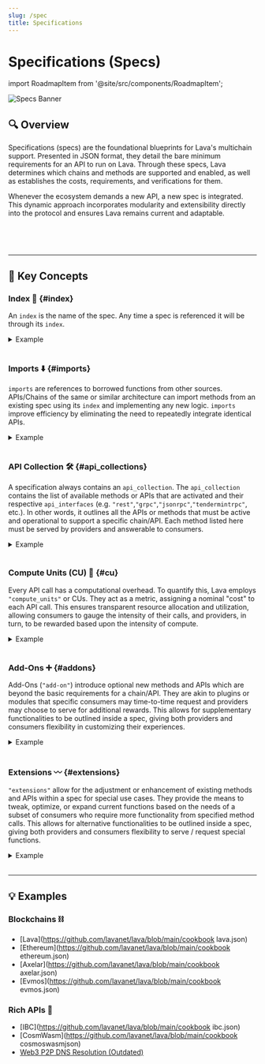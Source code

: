 ```yaml
---
slug: /spec
title: Specifications
---
```


# Specifications (Specs)

import RoadmapItem from '@site/src/components/RoadmapItem';

![Specs Banner](/img/banner/Specifications-8d88fb7fab996d996b8927b5a133c541.jpg)

## 🔍 Overview

Specifications (specs) are the foundational blueprints for Lava's multichain support. Presented in JSON format, they detail the bare minimum requirements for an API to run on Lava. Through these specs, Lava determines which chains and methods are supported and enabled, as well as establishes the costs, requirements, and verifications for them.

Whenever the ecosystem demands a new API, a new spec is integrated. This dynamic approach incorporates modularity and extensibility directly into the protocol and ensures Lava remains current and adaptable.

<br/>

[<RoadmapItem icon="⛓️‍💥" title="Add a Spec" description="Learn how to propose a new chain/API on Lava"/>](/add-spec)
[<RoadmapItem icon="📐🗜️" title="Deep Dive into Specs" description="See a living reference manual for all the fields in a Spec"/>](/spec-reference)

<br/>
<hr />

## 📖 Key Concepts

### Index 📑 {#index}

An `index` is the name of the spec. Any time a spec is referenced it will be through its `index`.

<details> <summary> Example </summary>

You can see the `EVMOS` spec live in production:

```json
{
    "proposal": {
        "title": "Add Specs: Evmos",
        "description": "Adding new specification support for relaying Evmos data on Lava",
        "specs": [
            {
                "index": "EVMOS",
                "name": "evmos mainnet",
                "enabled": true,
```

</details><br/>

### Imports ⬇️ {#imports}

`imports` are references to borrowed functions from other sources. APIs/Chains of the same or similar architecture can import methods from an existing spec using its `index` and implementing any new logic. `imports` improve efficiency by eliminating the need to repeatedly integrate identical APIs.

<details> <summary> Example </summary>

The following spec implements both Cosmos and Ethereum methods:

```json
"imports": [
  "COSMOSSDK",
  "ETH1"
]
```

</details><br/>

### API Collection 🛠️ {#api_collections}

A specification always contains an `api_collection`. The `api_collection` contains the list of available methods or APIs that are activated and their respective `api_interfaces` (e.g. `"rest"`,`"grpc"`,`"jsonrpc"`,`"tendermintrpc"`, etc.). In other words, it outlines all the APIs or methods that must be active and operational to support a specific chain/API. Each method listed here must be served by providers and answerable to consumers.

<details> <summary> Example </summary>

```json
  "api_collections": [
                    {
                        "enabled": true,
                        "collection_data": {
                            "api_interface": "rest",
                            "internal_path": "",
                            "type": "GET",
                            "add_on": ""
                        },
                        "apis": [
                            {
                            }
                        ]
```

</details><br/>

### Compute Units (CU) 🔢 {#cu}

Every API call has a computational overhead. To quantify this, Lava employs `"compute_units"` or CUs. They act as a metric, assigning a nominal "cost" to each API call. This ensures transparent resource allocation and utilization, allowing consumers to gauge the intensity of their calls, and providers, in turn, to be rewarded based upon the intensity of compute.

<details> <summary> Example </summary>

```json
 "apis": [
                            {
                                "name": "/evmos/claims/v1/claims_records",
                                "block_parsing": {
                                    "parser_arg": [
                                        "latest"
                                    ],
                                    "parser_func": "DEFAULT"
                                },
                                "compute_units": 10,
                                "enabled": true,
                                "category": {
                                    "deterministic": true,
                                    "local": false,
                                    "subscription": false,
                                    "stateful": 0
                                },
                                "extra_compute_units": 0
                            }
```

</details><br/>

### Add-Ons ➕ {#addons}

Add-Ons (`"add-on"`) introduce optional new methods and APIs which are beyond the basic requirements for a chain/API. They are akin to plugins or modules that specific consumers may time-to-time request and providers may choose to serve for additional rewards. This allows for supplementary functionalities to be outlined inside a spec, giving both providers and consumers flexibility in customizing their experiences.

<details> <summary> Example </summary>

The following is a snippet of the `debug` add-on for our `ETH1` spec:

```json

"collection_data": {
                            "api_interface": "jsonrpc",
                            "internal_path": "",
                            "type": "POST",
                            "add_on": "debug"
                        },
                        "apis": [
                            {
                                "name": "debug_getBadBlocks",
                                "block_parsing": {
                                    "parser_arg": [
                                        "latest"
                                    ],
                                    "parser_func": "DEFAULT"
                                },

```

</details><br/>

### Extensions 〰️ {#extensions}

`"extensions"` allow for the adjustment or enhancement of existing methods and APIs within a spec for special use cases. They provide the means to tweak, optimize, or expand current functions based on the needs of a subset of consumers who require more functionality from specified method calls. This allows for alternative functionalities to be outlined inside a spec, giving both providers and consumers flexibility to serve / request special functions.

<details><summary> Example </summary>

The following is a snippet of the `"archive"` extension from our `ETH1` spec:

```json
                        "extensions": [
                            {
                                "name": "archive",
                                "cu_multiplier": 5,
                                "rule": {
                                    "block":254
                                }
                            }
                        ]

```

This example specifies archive nodes who receive a "`cu_multiplier`" (hence more rewards) for returning earlier blocks.

</details><br/>

<hr />

## 💡 Examples

### Blockchains ⛓️

- [Lava](https://github.com/lavanet/lava/blob/main/cookbook lava.json)
- [Ethereum](https://github.com/lavanet/lava/blob/main/cookbook ethereum.json)
- [Axelar](https://github.com/lavanet/lava/blob/main/cookbook axelar.json)
- [Evmos](https://github.com/lavanet/lava/blob/main/cookbook evmos.json)

### Rich APIs 🌟

- [IBC](https://github.com/lavanet/lava/blob/main/cookbook ibc.json)
- [CosmWasm](https://github.com/lavanet/lava/blob/main/cookbook cosmoswasmjson)
- [Web3 P2P DNS Resolution (Outdated)](https://github.com/lavanet/resolva/blob/main/spec.json)
